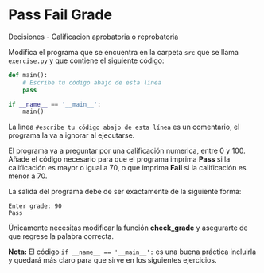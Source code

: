 # Pass Fail Grade
Decisiones - Calificacion aprobatoria o reprobatoria

Modifica el programa que se encuentra en la carpeta `src` que se llama
`exercise.py` y que contiene el siguiente código:

```python
def main():
    # Escribe tu código abajo de esta línea
    pass

if __name__ == '__main__':
    main()
```

La línea `#escribe tu código abajo de esta línea` es un comentario,
el programa la va a ignorar al ejecutarse.

El programa va a preguntar por una calificación numerica, entre 0 y 100.
Añade el código necesario para que el programa imprima **Pass** si la
calificación es mayor o igual a 70, o que imprima **Fail** si la
calificación es menor a 70.

La salida del programa debe de ser exactamente de la siguiente forma:

```plaintext
Enter grade: 90
Pass
```

Únicamente necesitas modificar la función **check_grade** y asegurarte de
que regrese la palabra correcta.

**Nota:** El código `if __name__ == '__main__':` es una buena práctica incluirla y quedará más claro para que sirve en los siguientes ejercicios.